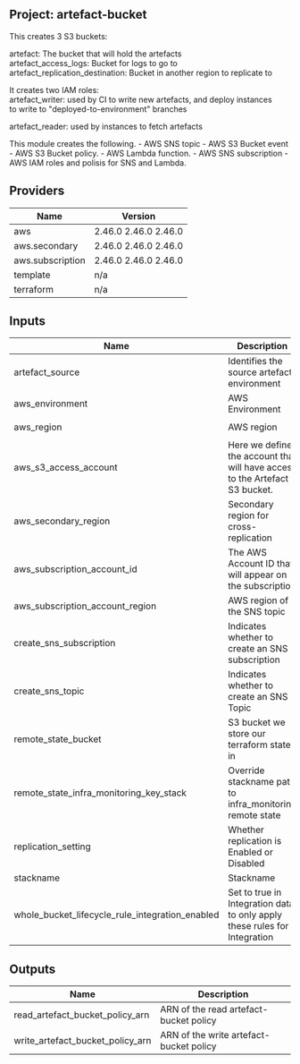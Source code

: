 ## Project: artefact-bucket

This creates 3 S3 buckets:

artefact: The bucket that will hold the artefacts  
artefact\_access\_logs: Bucket for logs to go to  
artefact\_replication\_destination: Bucket in another region to replicate to

It creates two IAM roles:  
artefact\_writer: used by CI to write new artefacts, and deploy instances  
to write to "deployed-to-environment" branches

artefact\_reader: used by instances to fetch artefacts

This module creates the following.
     - AWS SNS topic
     - AWS S3 Bucket event
     - AWS S3 Bucket policy.
     - AWS Lambda function.
     - AWS SNS subscription
     - AWS IAM roles and polisis for SNS and Lambda.

## Providers

| Name | Version |
|------|---------|
| aws | 2.46.0 2.46.0 2.46.0 |
| aws.secondary | 2.46.0 2.46.0 2.46.0 |
| aws.subscription | 2.46.0 2.46.0 2.46.0 |
| template | n/a |
| terraform | n/a |

## Inputs

| Name | Description | Type | Default | Required |
|------|-------------|------|---------|:-----:|
| artefact\_source | Identifies the source artefact environment | `string` | n/a | yes |
| aws\_environment | AWS Environment | `string` | n/a | yes |
| aws\_region | AWS region | `string` | `"eu-west-1"` | no |
| aws\_s3\_access\_account | Here we define the account that will have access to the Artefact S3 bucket. | `list` | n/a | yes |
| aws\_secondary\_region | Secondary region for cross-replication | `string` | `"eu-west-2"` | no |
| aws\_subscription\_account\_id | The AWS Account ID that will appear on the subscription | `string` | n/a | yes |
| aws\_subscription\_account\_region | AWS region of the SNS topic | `string` | `"eu-west-1"` | no |
| create\_sns\_subscription | Indicates whether to create an SNS subscription | `string` | `false` | no |
| create\_sns\_topic | Indicates whether to create an SNS Topic | `string` | `false` | no |
| remote\_state\_bucket | S3 bucket we store our terraform state in | `string` | n/a | yes |
| remote\_state\_infra\_monitoring\_key\_stack | Override stackname path to infra\_monitoring remote state | `string` | `""` | no |
| replication\_setting | Whether replication is Enabled or Disabled | `string` | `"Enabled"` | no |
| stackname | Stackname | `string` | n/a | yes |
| whole\_bucket\_lifecycle\_rule\_integration\_enabled | Set to true in Integration data to only apply these rules for Integration | `string` | `"false"` | no |

## Outputs

| Name | Description |
|------|-------------|
| read\_artefact\_bucket\_policy\_arn | ARN of the read artefact-bucket policy |
| write\_artefact\_bucket\_policy\_arn | ARN of the write artefact-bucket policy |


